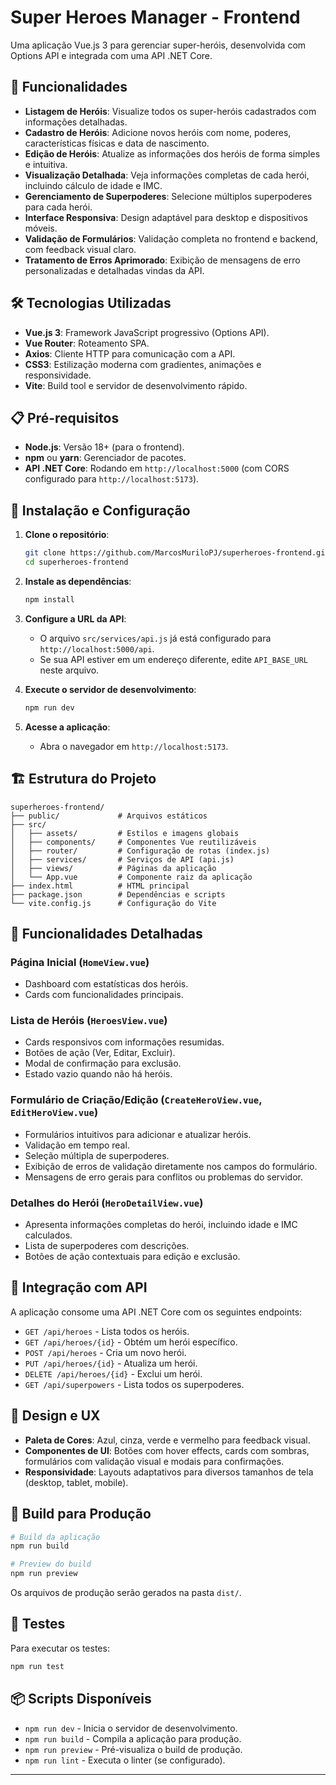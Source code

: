 # Super Heroes Manager - Frontend

Uma aplicação Vue.js 3 para gerenciar super-heróis, desenvolvida com Options API e integrada com uma API .NET Core.

## 🚀 Funcionalidades

- **Listagem de Heróis**: Visualize todos os super-heróis cadastrados com informações detalhadas.
- **Cadastro de Heróis**: Adicione novos heróis com nome, poderes, características físicas e data de nascimento.
- **Edição de Heróis**: Atualize as informações dos heróis de forma simples e intuitiva.
- **Visualização Detalhada**: Veja informações completas de cada herói, incluindo cálculo de idade e IMC.
- **Gerenciamento de Superpoderes**: Selecione múltiplos superpoderes para cada herói.
- **Interface Responsiva**: Design adaptável para desktop e dispositivos móveis.
- **Validação de Formulários**: Validação completa no frontend e backend, com feedback visual claro.
- **Tratamento de Erros Aprimorado**: Exibição de mensagens de erro personalizadas e detalhadas vindas da API.

## 🛠️ Tecnologias Utilizadas

- **Vue.js 3**: Framework JavaScript progressivo (Options API).
- **Vue Router**: Roteamento SPA.
- **Axios**: Cliente HTTP para comunicação com a API.
- **CSS3**: Estilização moderna com gradientes, animações e responsividade.
- **Vite**: Build tool e servidor de desenvolvimento rápido.

## 📋 Pré-requisitos

- **Node.js**: Versão 18+ (para o frontend).
- **npm** ou **yarn**: Gerenciador de pacotes.
- **API .NET Core**: Rodando em `http://localhost:5000` (com CORS configurado para `http://localhost:5173`).

## 🔧 Instalação e Configuração

1.  **Clone o repositório**:

    ```bash
    git clone https://github.com/MarcosMuriloPJ/superheroes-frontend.git
    cd superheroes-frontend
    ```

2.  **Instale as dependências**:

    ```bash
    npm install
    ```

3.  **Configure a URL da API**:

    - O arquivo `src/services/api.js` já está configurado para `http://localhost:5000/api`.
    - Se sua API estiver em um endereço diferente, edite `API_BASE_URL` neste arquivo.

4.  **Execute o servidor de desenvolvimento**:

    ```bash
    npm run dev
    ```

5.  **Acesse a aplicação**:
    - Abra o navegador em `http://localhost:5173`.

## 🏗️ Estrutura do Projeto

```
superheroes-frontend/
├── public/             # Arquivos estáticos
├── src/
│   ├── assets/         # Estilos e imagens globais
│   ├── components/     # Componentes Vue reutilizáveis
│   ├── router/         # Configuração de rotas (index.js)
│   ├── services/       # Serviços de API (api.js)
│   ├── views/          # Páginas da aplicação
│   └── App.vue         # Componente raiz da aplicação
├── index.html          # HTML principal
├── package.json        # Dependências e scripts
└── vite.config.js      # Configuração do Vite
```

## 🎯 Funcionalidades Detalhadas

### Página Inicial (`HomeView.vue`)

- Dashboard com estatísticas dos heróis.
- Cards com funcionalidades principais.

### Lista de Heróis (`HeroesView.vue`)

- Cards responsivos com informações resumidas.
- Botões de ação (Ver, Editar, Excluir).
- Modal de confirmação para exclusão.
- Estado vazio quando não há heróis.

### Formulário de Criação/Edição (`CreateHeroView.vue`, `EditHeroView.vue`)

- Formulários intuitivos para adicionar e atualizar heróis.
- Validação em tempo real.
- Seleção múltipla de superpoderes.
- Exibição de erros de validação diretamente nos campos do formulário.
- Mensagens de erro gerais para conflitos ou problemas do servidor.

### Detalhes do Herói (`HeroDetailView.vue`)

- Apresenta informações completas do herói, incluindo idade e IMC calculados.
- Lista de superpoderes com descrições.
- Botões de ação contextuais para edição e exclusão.

## 🔌 Integração com API

A aplicação consome uma API .NET Core com os seguintes endpoints:

- `GET /api/heroes` - Lista todos os heróis.
- `GET /api/heroes/{id}` - Obtém um herói específico.
- `POST /api/heroes` - Cria um novo herói.
- `PUT /api/heroes/{id}` - Atualiza um herói.
- `DELETE /api/heroes/{id}` - Exclui um herói.
- `GET /api/superpowers` - Lista todos os superpoderes.

## 🎨 Design e UX

- **Paleta de Cores**: Azul, cinza, verde e vermelho para feedback visual.
- **Componentes de UI**: Botões com hover effects, cards com sombras, formulários com validação visual e modais para confirmações.
- **Responsividade**: Layouts adaptativos para diversos tamanhos de tela (desktop, tablet, mobile).

## 🚀 Build para Produção

```bash
# Build da aplicação
npm run build

# Preview do build
npm run preview
```

Os arquivos de produção serão gerados na pasta `dist/`.

## 🧪 Testes

Para executar os testes:

```bash
npm run test
```

## 📦 Scripts Disponíveis

- `npm run dev` - Inicia o servidor de desenvolvimento.
- `npm run build` - Compila a aplicação para produção.
- `npm run preview` - Pré-visualiza o build de produção.
- `npm run lint` - Executa o linter (se configurado).

---
